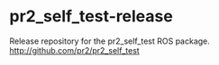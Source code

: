pr2_self_test-release
=====================

Release repository for the pr2_self_test ROS package. http://github.com/pr2/pr2_self_test
